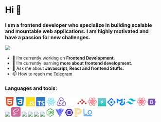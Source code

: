 <h1>Hi 👋</h1>
<h3>I am a frontend developer who specialize in building scalable and mountable web applications. I am highly motivated and have a passion for new challenges.</h3>

![](https://komarev.com/ghpvc/?username=sharipovme)

- 🔭 I’m currently working on **Frontend Development.**
- 🌱 I’m currently learning **more about frontend development.**
- 💬 Ask me about **Javascript, React and frontend Stuffs.**
- 📫 How to reach me [Telegram](https://t.me/sharipovme)

<h3>Languages and tools: </h3> 

<code><img height="30" src="./html.svg"></code> 
<code><img height="30" src="./css.svg"></code>
<code><img height="30" src="./javascript.svg"></code> 
<code><img height="30" src="./typescript.svg"></code> 
<code><img height="30" src="./reactjs.svg"></code> 
<code><img height="30" src="./redux.svg"></code> 
<code><img height="30" src="./nextjs.svg"></code> 
<code><img height="30" src="./react_router.svg"></code> 
<code><img height="30" src="./react_query.svg"></code> 
<code><img height="27" src="./chakraui.png"></code> 
<code><img height="27" src="./antd.svg"></code> 
<code><img height="27" src="./mui.svg"></code> 
<code><img height="32" src="./tailwindcss.svg"></code> 
<code><img height="30" src="./react_table.svg"></code> 
<code><img height="28" src="./bootstrap.svg"></code> 
<code><img height="27" src="https://avatars.githubusercontent.com/u/20658825?s=200&v=4"></code> 
<code><img height="31" src="./sass.svg"></code>
<code><img height="28" src="https://avatars.githubusercontent.com/u/1335026?s=200&v=4"></code> 
<code><img height="31" src="https://avatars.githubusercontent.com/u/32372333?s=200&v=4"></code> 
<code><img height="28" src="https://user-images.githubusercontent.com/4060187/61057426-4e5a4600-a3c3-11e9-9114-630743e05814.png"></code>
<code><img height="28" src="https://www.gitbook.com/cdn-cgi/image/width=40,height=40,fit=contain,dpr=2,format=auto/https%3A%2F%2F1143667985-files.gitbook.io%2F~%2Ffiles%2Fv0%2Fb%2Fgitbook-legacy-files%2Fo%2Fspaces%252F-L9iS6Wm2hynS5H9Gj7j%252Favatar.png%3Fgeneration%3D1523462254548780%26alt%3Dmedia"></code> 
<code><img height="27" src="./nodejs.svg"></code> 
<code><img height="27" src="./vite.svg"></code> 
<code><img height="27" src="./eslint.svg"></code> 
<code><img height="27" src="./prettier.svg"></code> 
<code><img height="27" src="./lodash.svg"></code> 
